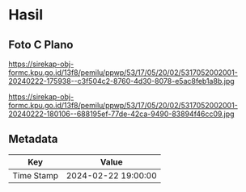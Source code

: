 # Hasil

## Foto C Plano

https://sirekap-obj-formc.kpu.go.id/13f8/pemilu/ppwp/53/17/05/20/02/5317052002001-20240222-175938--c3f504c2-8760-4d30-8078-e5ac8feb1a8b.jpg

https://sirekap-obj-formc.kpu.go.id/13f8/pemilu/ppwp/53/17/05/20/02/5317052002001-20240222-180106--688195ef-77de-42ca-9490-83894f46cc09.jpg


## Metadata

| Key        | Value               |
| ---------- | ------------------- |
| Time Stamp | 2024-02-22 19:00:00 |



